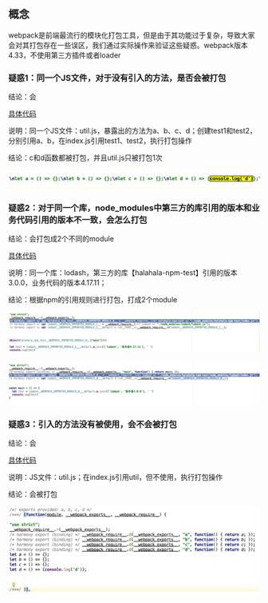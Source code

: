 ## 概念
webpack是前端最流行的模块化打包工具，但是由于其功能过于复杂，导致大家会对其打包存在一些误区，我们通过实际操作来验证这些疑惑。webpack版本4.33，不使用第三方插件或者loader

### 疑惑1：同一个JS文件，对于没有引入的方法，是否会被打包

结论：会

[具体代码](https://github.com/zhangping1/zhangping1.github.io/tree/master/webpack-demo/src/demo1)

说明：同一个JS文件：util.js，暴露出的方法为a、b、c、d；创建test1和test2，分别引用a、b，在index.js引用test1、test2，执行打包操作

结论：c和d函数都被打包，并且util.js只被打包1次

![avatar](./image/webpack-demo1.png)

### 疑惑2：对于同一个库，node_modules中第三方的库引用的版本和业务代码引用的版本不一致，会怎么打包

结论：会打包成2个不同的module

[具体代码](https://github.com/zhangping1/zhangping1.github.io/tree/master/webpack-demo/src/demo2)

说明：同一个库：lodash，第三方的库【halahala-npm-test】引用的版本3.0.0，业务代码的版本4.17.11；

结论：根据npm的引用规则进行打包，打成2个module

![avatar](./image/webpack-demo2-1.png)

![avatar](./image/webpack-demo2-2.png)

### 疑惑3：引入的方法没有被使用，会不会被打包

结论：会

[具体代码](https://github.com/zhangping1/zhangping1.github.io/tree/master/webpack-demo/src/demo3)

说明：JS文件：util.js；在index.js引用util，但不使用，执行打包操作

结论：会被打包

![avatar](./image/webpack-demo3.png)


